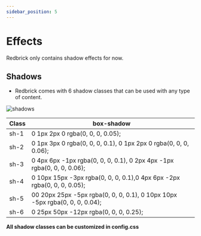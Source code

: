 ```yaml
---
sidebar_position: 5
---
```


# Effects

Redbrick only contains shadow effects for now.

## Shadows

- Redbrick comes with 6 shadow classes that can be used with any type of content.

![shadows](/img/demos/shadows.jpg)

| Class | box-shadow                                                                  |
| ----- | --------------------------------------------------------------------------- |
| sh-1  | 0 1px 2px 0 rgba(0, 0, 0, 0.05);                                            |
| sh-2  | 0 1px 3px 0 rgba(0, 0, 0, 0.1), 0 1px 2px 0 rgba(0, 0, 0, 0.06);            |
| sh-3  | 0 4px 6px -1px rgba(0, 0, 0, 0.1), 0 2px 4px -1px rgba(0, 0, 0, 0.06);      |
| sh-4  | 0 10px 15px -3px rgba(0, 0, 0, 0.1),0 4px 6px -2px rgba(0, 0, 0, 0.05);     |
| sh-5  | 00 20px 25px -5px rgba(0, 0, 0, 0.1), 0 10px 10px -5px rgba(0, 0, 0, 0.04); |
| sh-6  | 0 25px 50px -12px rgba(0, 0, 0, 0.25);                                      |

**All shadow classes can be customized in config.css**
